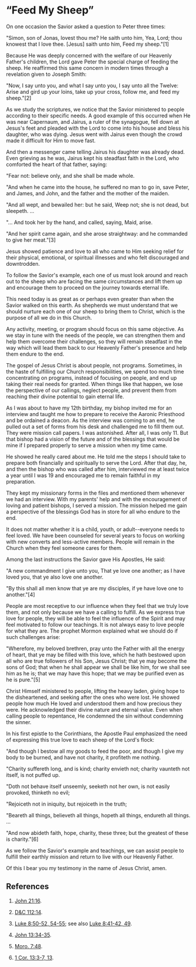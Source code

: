 # “Feed My Sheep”

On one occasion the Savior asked a question to Peter three times:

"Simon, son of Jonas, lovest thou me? He saith unto him, Yea, Lord; thou
knowest that I love thee. [Jesus] saith unto him, Feed my sheep."[1]

Because He was deeply concerned with the welfare of our Heavenly Father's
children, the Lord gave Peter the special charge of feeding the sheep. He
reaffirmed this same concern in modern times through a revelation given to
Joseph Smith:

"Now, I say unto you, and what I say unto you, I say unto all the Twelve:
Arise and gird up your loins, take up your cross, follow me, and feed my
sheep."[2]

As we study the scriptures, we notice that the Savior ministered to people
according to their specific needs. A good example of this occurred when He was
near Capernaum, and Jairus, a ruler of the synagogue, fell down at Jesus's
feet and pleaded with the Lord to come into his house and bless his daughter,
who was dying. Jesus went with Jairus even though the crowd made it difficult
for Him to move fast.

And then a messenger came telling Jairus his daughter was already dead. Even
grieving as he was, Jairus kept his steadfast faith in the Lord, who comforted
the heart of that father, saying:

"Fear not: believe only, and she shall be made whole.

"And when he came into the house, he suffered no man to go in, save Peter, and
James, and John, and the father and the mother of the maiden.

"And all wept, and bewailed her: but he said, Weep not; she is not dead, but
sleepeth. ...

"... And took her by the hand, and called, saying, Maid, arise.

"And her spirit came again, and she arose straightway: and he commanded to
give her meat."[3]

Jesus showed patience and love to all who came to Him seeking relief for their
physical, emotional, or spiritual illnesses and who felt discouraged and
downtrodden.

To follow the Savior's example, each one of us must look around and reach out
to the sheep who are facing the same circumstances and lift them up and
encourage them to proceed on the journey towards eternal life.

This need today is as great as or perhaps even greater than when the Savior
walked on this earth. As shepherds we must understand that we should nurture
each one of our sheep to bring them to Christ, which is the purpose of all we
do in this Church.

Any activity, meeting, or program should focus on this same objective. As we
stay in tune with the needs of the people, we can strengthen them and help
them overcome their challenges, so they will remain steadfast in the way which
will lead them back to our Heavenly Father's presence and help them endure to
the end.

The gospel of Jesus Christ is about people, not programs. Sometimes, in the
haste of fulfilling our Church responsibilities, we spend too much time
concentrating on programs, instead of focusing on people, and end up taking
their real needs for granted. When things like that happen, we lose the
perspective of our callings, neglect people, and prevent them from reaching
their divine potential to gain eternal life.

As I was about to have my 12th birthday, my bishop invited me for an interview
and taught me how to prepare to receive the Aaronic Priesthood and be ordained
a deacon. As the interview was coming to an end, he pulled out a set of forms
from his desk and challenged me to fill them out. They were mission call
papers. I was astonished. After all, I was only 11. But that bishop had a
vision of the future and of the blessings that would be mine if I prepared
properly to serve a mission when my time came.

He showed he really cared about me. He told me the steps I should take to
prepare both financially and spiritually to serve the Lord. After that day,
he, and then the bishop who was called after him, interviewed me at least
twice a year until I was 19 and encouraged me to remain faithful in my
preparation.

They kept my missionary forms in the files and mentioned them whenever we had
an interview. With my parents' help and with the encouragement of loving and
patient bishops, I served a mission. The mission helped me gain a perspective
of the blessings God has in store for all who endure to the end.

It does not matter whether it is a child, youth, or adult--everyone needs to
feel loved. We have been counseled for several years to focus on working with
new converts and less-active members. People will remain in the Church when
they feel someone cares for them.

Among the last instructions the Savior gave His Apostles, He said:

"A new commandment I give unto you, That ye love one another; as I have loved
you, that ye also love one another.

"By this shall all men know that ye are my disciples, if ye have love one to
another."[4]

People are most receptive to our influence when they feel that we truly love
them, and not only because we have a calling to fulfill. As we express true
love for people, they will be able to feel the influence of the Spirit and may
feel motivated to follow our teachings. It is not always easy to love people
for what they are. The prophet Mormon explained what we should do if such
challenges arise:

"Wherefore, my beloved brethren, pray unto the Father with all the energy of
heart, that ye may be filled with this love, which he hath bestowed upon all
who are true followers of his Son, Jesus Christ; that ye may become the sons
of God; that when he shall appear we shall be like him, for we shall see him
as he is; that we may have this hope; that we may be purified even as he is
pure."[5]

Christ Himself ministered to people, lifting the heavy laden, giving hope to
the disheartened, and seeking after the ones who were lost. He showed people
how much He loved and understood them and how precious they were. He
acknowledged their divine nature and eternal value. Even when calling people
to repentance, He condemned the sin without condemning the sinner.

In his first epistle to the Corinthians, the Apostle Paul emphasized the need
of expressing this true love to each sheep of the Lord's flock:

"And though I bestow all my goods to feed the poor, and though I give my body
to be burned, and have not charity, it profiteth me nothing.

"Charity suffereth long, and is kind; charity envieth not; charity vaunteth
not itself, is not puffed up.

"Doth not behave itself unseemly, seeketh not her own, is not easily provoked,
thinketh no evil;

"Rejoiceth not in iniquity, but rejoiceth in the truth;

"Beareth all things, believeth all things, hopeth all things, endureth all
things. ...

"And now abideth faith, hope, charity, these three; but the greatest of these
is charity."[6]

As we follow the Savior's example and teachings, we can assist people to
fulfill their earthly mission and return to live with our Heavenly Father.

Of this I bear you my testimony in the name of Jesus Christ, amen.

## References

  1. [John 21:16](https://www.lds.org/scriptures/nt/john/21.16?lang=eng#15).

  2. [D&amp;C 112:14](https://www.lds.org/scriptures/dc-testament/dc/112.14?lang=eng#13).

  3. [Luke 8:50-52, 54-55](https://www.lds.org/scriptures/nt/luke/8.50-52,54-55?lang=eng#49); see also [Luke 8:41-42, 49](https://www.lds.org/scriptures/nt/luke/8.41-42,49?lang=eng#40).

  4. [John 13:34-35](https://www.lds.org/scriptures/nt/john/13.34-35?lang=eng#33).

  5. [Moro. 7:48](https://www.lds.org/scriptures/bofm/moro/7.48?lang=eng#47).

  6. [1 Cor. 13:3-7, 13](https://www.lds.org/scriptures/nt/1-cor/13.3-7,13?lang=eng#2).

